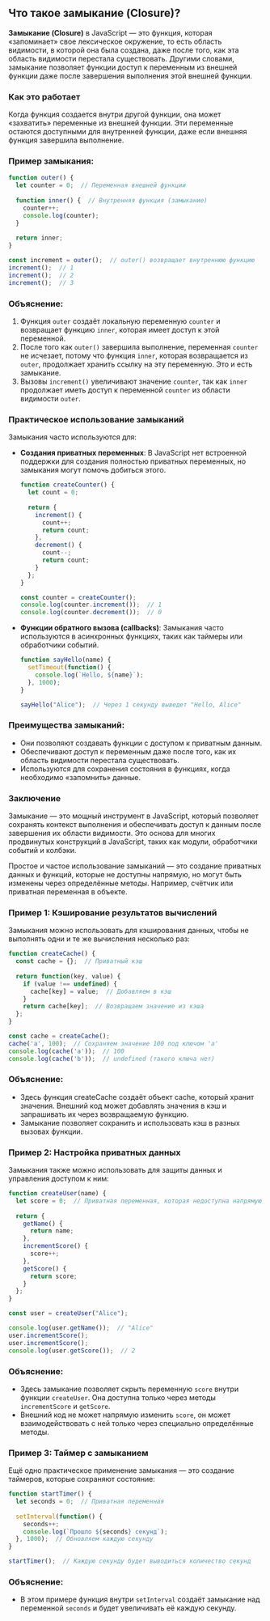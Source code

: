 ## Что такое замыкание (Closure)?

**Замыкание (Closure)** в JavaScript — это функция, которая «запоминает» свое лексическое окружение, то есть область видимости, в которой она была создана, даже после того, как эта область видимости перестала существовать. Другими словами, замыкание позволяет функции доступ к переменным из внешней функции даже после завершения выполнения этой внешней функции.

### Как это работает

Когда функция создается внутри другой функции, она может «захватить» переменные из внешней функции. Эти переменные остаются доступными для внутренней функции, даже если внешняя функция завершила выполнение.

### Пример замыкания:

```javascript
function outer() {
  let counter = 0;  // Переменная внешней функции
  
  function inner() {  // Внутренняя функция (замыкание)
    counter++;
    console.log(counter);
  }
  
  return inner;
}

const increment = outer();  // outer() возвращает внутреннюю функцию
increment();  // 1
increment();  // 2
increment();  // 3
```

### Объяснение:

1. Функция `outer` создаёт локальную переменную `counter` и возвращает функцию `inner`, которая имеет доступ к этой переменной.
2. После того как `outer()` завершила выполнение, переменная `counter` не исчезает, потому что функция `inner`, которая возвращается из `outer`, продолжает хранить ссылку на эту переменную. Это и есть замыкание.
3. Вызовы `increment()` увеличивают значение `counter`, так как `inner` продолжает иметь доступ к переменной `counter` из области видимости `outer`.

### Практическое использование замыканий

Замыкания часто используются для:

- **Создания приватных переменных**:
  В JavaScript нет встроенной поддержки для создания полностью приватных переменных, но замыкания могут помочь добиться этого.

  ```javascript
  function createCounter() {
    let count = 0;
    
    return {
      increment() {
        count++;
        return count;
      },
      decrement() {
        count--;
        return count;
      }
    };
  }

  const counter = createCounter();
  console.log(counter.increment());  // 1
  console.log(counter.decrement());  // 0
  ```

- **Функции обратного вызова (callbacks)**:
  Замыкания часто используются в асинхронных функциях, таких как таймеры или обработчики событий.

  ```javascript
  function sayHello(name) {
    setTimeout(function() {
      console.log(`Hello, ${name}`);
    }, 1000);
  }

  sayHello("Alice");  // Через 1 секунду выведет "Hello, Alice"
  ```

### Преимущества замыканий:
- Они позволяют создавать функции с доступом к приватным данным.
- Обеспечивают доступ к переменным даже после того, как их область видимости перестала существовать.
- Используются для сохранения состояния в функциях, когда необходимо «запомнить» данные.

### Заключение

Замыкание — это мощный инструмент в JavaScript, который позволяет сохранять контекст выполнения и обеспечивать доступ к данным после завершения их области видимости. Это основа для многих продвинутых конструкций в JavaScript, таких как модули, обработчики событий и колбэки.

Простое и частое использование замыканий — это создание приватных данных и функций, которые не доступны напрямую, но могут быть изменены через определённые методы. Например, счётчик или приватная переменная в объекте.

### Пример 1: Кэширование результатов вычислений

Замыкания можно использовать для кэширования данных, чтобы не выполнять одни и те же вычисления несколько раз:

```javascript
function createCache() {
  const cache = {};  // Приватный кэш
  
  return function(key, value) {
    if (value !== undefined) {
      cache[key] = value;  // Добавляем в кэш
    }
    return cache[key];  // Возвращаем значение из кэша
  };
}

const cache = createCache();
cache('a', 100);  // Сохраняем значение 100 под ключом 'a'
console.log(cache('a'));  // 100
console.log(cache('b'));  // undefined (такого ключа нет)

```

### Объяснение:
- Здесь функция createCache создаёт объект cache, который хранит значения. Внешний код может добавлять значения в кэш и запрашивать их через возвращаемую функцию.
- Замыкание позволяет сохранить и использовать кэш в разных вызовах функции.

### Пример 2: Настройка приватных данных

Замыкания также можно использовать для защиты данных и управления доступом к ним:

```javascript
function createUser(name) {
  let score = 0;  // Приватная переменная, которая недоступна напрямую
  
  return {
    getName() {
      return name;
    },
    incrementScore() {
      score++;
    },
    getScore() {
      return score;
    }
  };
}

const user = createUser("Alice");

console.log(user.getName());  // "Alice"
user.incrementScore();
user.incrementScore();
console.log(user.getScore());  // 2
```

### Объяснение:
- Здесь замыкание позволяет скрыть переменную `score` внутри функции `createUser`. Она доступна только через методы `incrementScore` и `getScore`.
- Внешний код не может напрямую изменить `score`, он может взаимодействовать с ней только через специально определённые методы.

### Пример 3: Таймер с замыканием

Ещё одно практическое применение замыкания — это создание таймеров, которые сохраняют состояние:

```javascript
function startTimer() {
  let seconds = 0;  // Приватная переменная
  
  setInterval(function() {
    seconds++;
    console.log(`Прошло ${seconds} секунд`);
  }, 1000);  // Обновляем каждую секунду
}

startTimer();  // Каждую секунду будет выводиться количество секунд
```

### Объяснение:
- В этом примере функция внутри `setInterval` создаёт замыкание над переменной `seconds` и будет увеличивать её каждую секунду.